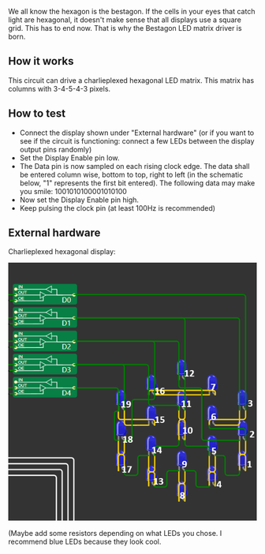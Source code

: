 <!---

This file is used to generate your project datasheet. Please fill in the information below and delete any unused
sections.

You can also include images in this folder and reference them in the markdown. Each image must be less than
512 kb in size, and the combined size of all images must be less than 1 MB.
-->

We all  know the hexagon is the bestagon. If the cells in your eyes that catch light are hexagonal, it doesn't make sense that all displays use a square grid. This has to end now. That is why the Bestagon LED matrix driver is born.

## How it works

This circuit can drive a charlieplexed hexagonal LED matrix. This matrix has columns with 3-4-5-4-3 pixels.

## How to test

- Connect the display shown under "External hardware" (or if you want to see if the circuit is functioning: connect a few LEDs between the display output pins randomly)
- Set the Display Enable pin low. 
- The Data pin is now sampled on each rising clock edge. The data shall be entered column wise, bottom to top, right to left (in the schematic below, "1" represents the first bit entered).
  The following data may make you smile: 1001010100001010100
- Now set the Display Enable pin high.
- Keep pulsing the clock pin (at least 100Hz is recommended)

## External hardware

Charlieplexed hexagonal display:

![Schematic with LED numbering](https://github.com/x3e/tt06-wokwi-template/blob/main/docs/schematic.png?raw=true)

(Maybe add some resistors depending on what LEDs you chose. I recommend blue LEDs because they look cool.
